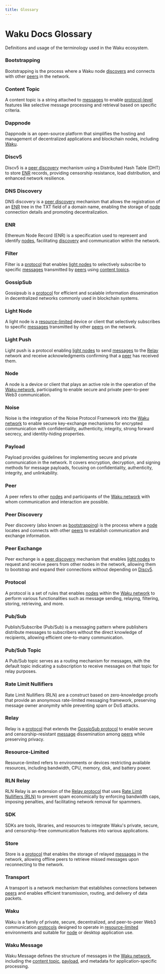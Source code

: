 ```yaml
---
title: Glossary
---
```


# Waku Docs Glossary

Definitions and usage of the terminology used in the Waku ecosystem.

### Bootstrapping

Bootstrapping is the process where a Waku node [discovers](#peer-discovery) and connects with other [peers](#peer) in the network.

### Content Topic

A content topic is a string attached to [messages](#waku-message) to enable [protocol-level](#protocol) features like selective message processing and retrieval based on specific criteria.

### Dappnode

Dappnode is an open-source platform that simplifies the hosting and management of decentralized applications and blockchain nodes, including [Waku](#waku).

### Discv5

Discv5 is a [peer discovery](#peer-discovery) mechanism using a Distributed Hash Table (DHT) to store [ENR](#enr) records, providing censorship resistance, load distribution, and enhanced network resilience.

### DNS Discovery

DNS discovery is a [peer discovery](#peer-discovery) mechanism that allows the registration of an [ENR](#enr) tree in the TXT field of a domain name, enabling the storage of [node](#node) connection details and promoting decentralization.

### ENR

Ethereum Node Record (ENR) is a specification used to represent and identify [nodes](#node), facilitating [discovery](#peer-discovery) and communication within the network.

### Filter

Filter is a [protocol](#protocol) that enables [light nodes](#light-node) to selectively subscribe to specific [messages](#waku-message) transmitted by [peers](#peer) using [content topics](#content-topic).

### GossipSub

Gossipsub is a [protocol](#protocol) for efficient and scalable information dissemination in decentralized networks commonly used in blockchain systems.

### Light Node

A light node is a [resource-limited](#resource-limited) device or client that selectively subscribes to specific [messages](#waku-message) transmitted by other [peers](#peer) on the network.

### Light Push

Light push is a protocol enabling [light nodes](#light-node) to send [messages](#waku-message) to the [Relay](#relay) network and receive acknowledgments confirming that a [peer](#peer) has received them.

### Node

A node is a device or client that plays an active role in the operation of the [Waku network](#waku), participating to enable secure and private peer-to-peer Web3 communication.

### Noise

Noise is the integration of the Noise Protocol Framework into the [Waku network](#waku) to enable secure key-exchange mechanisms for encrypted communication with confidentiality, authenticity, integrity, strong forward secrecy, and identity-hiding properties.

### Payload

Payload provides guidelines for implementing secure and private communication in the network. It covers encryption, decryption, and signing methods for message payloads, focusing on confidentiality, authenticity, integrity, and unlinkability.

### Peer

A peer refers to other [nodes](#node) and participants of the [Waku network](#waku) with whom communication and interaction are possible.

### Peer Discovery

Peer discovery (also known as [bootstrapping](#bootstrapping)) is the process where a [node](#node) locates and connects with other [peers](#peer) to establish communication and exchange information.

### Peer Exchange

Peer exchange is a [peer discovery](#peer-discovery) mechanism that enables [light nodes](#light-node) to request and receive peers from other nodes in the network, allowing them to bootstrap and expand their connections without depending on [Discv5](#discv5).

### Protocol

A protocol is a set of rules that enables [nodes](#node) within the [Waku network](#waku) to perform various functionalities such as message sending, relaying, filtering, storing, retrieving, and more.

### Pub/Sub

Publish/Subscribe (Pub/Sub) is a messaging pattern where publishers distribute messages to subscribers without the direct knowledge of recipients, allowing efficient one-to-many communication.

### Pub/Sub Topic

A Pub/Sub topic serves as a routing mechanism for messages, with the default topic indicating a subscription to receive messages on that topic for relay purposes.

### Rate Limit Nullifiers

Rate Limit Nullifiers (RLN) are a construct based on zero-knowledge proofs that provide an anonymous rate-limited messaging framework, preserving message owner anonymity while preventing spam or DoS attacks.

### Relay

Relay is a [protocol](#protocol) that extends the [GossipSub protocol](#gossipsub) to enable secure and censorship-resistant [message](#waku-message) dissemination among [peers](#peer) while preserving privacy.

### Resource-Limited

Resource-limited refers to environments or devices restricting available resources, including bandwidth, CPU, memory, disk, and battery power.

### RLN Relay

RLN Relay is an extension of the [Relay protocol](#relay) that uses [Rate Limit Nullifiers (RLN)](#rate-limit-nullifiers) to prevent spam economically by enforcing bandwidth caps, imposing penalties, and facilitating network removal for spammers.

### SDK

SDKs are tools, libraries, and resources to integrate Waku's private, secure, and censorship-free communication features into various applications.

### Store

Store is a [protocol](#protocol) that enables the storage of relayed [messages](#waku-message) in the network, allowing offline peers to retrieve missed messages upon reconnecting to the network.

### Transport

A transport is a network mechanism that establishes connections between [peers](#peer) and enables efficient transmission, routing, and delivery of data packets.

### Waku

Waku is a family of private, secure, decentralized, and peer-to-peer Web3 communication [protocols](#protocol) designed to operate in [resource-limited](#resource-limited) environments and suitable for [node](#node) or desktop application use.

### Waku Message

Waku Message defines the structure of messages in the [Waku network](#waku), including the [content topic](#content-topic), [payload](#payload), and metadata for application-specific processing.